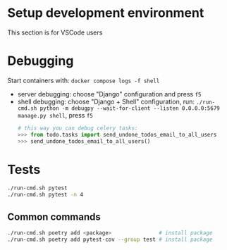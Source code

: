 # Setup development environment
This section is for VSCode users


# Debugging
Start containers with: `docker compose logs -f shell`
- server debugging: choose "Django" configuration and press `f5`
- shell debugging: choose "Django + Shell" configuration, run: `./run-cmd.sh python -m debugpy --wait-for-client --listen 0.0.0.0:5679 manage.py shell`, press `f5`
	```python
	# this way you can debug celery tasks:
	>>> from todo.tasks import send_undone_todos_email_to_all_users
	>>> send_undone_todos_email_to_all_users()
	```

# Tests
```bash
./run-cmd.sh pytest
./run-cmd.sh pytest -n 4
```

## Common commands
```bash
./run-cmd.sh poetry add <package> 				# install package
./run-cmd.sh poetry add pytest-cov --group test # install package
```
